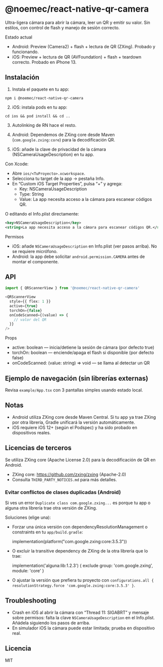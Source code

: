 # @noemec/react-native-qr-camera

Ultra-ligera cámara para abrir la cámara, leer un QR y emitir su valor. Sin estilos, con control de flash y manejo de sesión correcto.

Estado actual
- Android: Preview (Camera2) + flash + lectura de QR (ZXing). Probado y funcionando.
- iOS: Preview + lectura de QR (AVFoundation) + flash + teardown correcto. Probado en iPhone 13.

## Instalación

1) Instala el paquete en tu app:
```
npm i @noemec/react-native-qr-camera
```

2) iOS: instala pods en tu app:
```
cd ios && pod install && cd ..
```

3) Autolinking de RN hace el resto.

4) Android: Dependemos de ZXing core desde Maven (`com.google.zxing:core`) para la decodificación QR.

5) iOS: añade la clave de privacidad de la cámara (NSCameraUsageDescription) en tu app.

Con Xcode:

- Abre `ios/<TuProyecto>.xcworkspace`.
- Selecciona tu target de la app → pestaña Info.
- En “Custom iOS Target Properties”, pulsa “+” y agrega:
  - Key: NSCameraUsageDescription
  - Type: String
  - Value: La app necesita acceso a la cámara para escanear códigos QR.

O editando el Info.plist directamente:

```xml
<key>NSCameraUsageDescription</key>
<string>La app necesita acceso a la cámara para escanear códigos QR.</string>
```

Permisos
- iOS: añade `NSCameraUsageDescription` en Info.plist (ver pasos arriba). No se requiere micrófono.
- Android: la app debe solicitar `android.permission.CAMERA` antes de montar el componente.

## API
```ts
import { QRScannerView } from '@noemec/react-native-qr-camera'

<QRScannerView
  style={{ flex: 1 }}
  active={true}
  torchOn={false}
  onCodeScanned={(value) => {
    // valor del QR
  }}
/>
```
Props
- active: boolean — inicia/detiene la sesión de cámara (por defecto true)
- torchOn: boolean — enciende/apaga el flash si disponible (por defecto false)
- onCodeScanned: (value: string) => void — se llama al detectar un QR

## Ejemplo de navegación (sin librerías externas)
Revisa `example/App.tsx` con 3 pantallas simples usando estado local.

## Notas
- Android utiliza ZXing core desde Maven Central. Si tu app ya trae ZXing por otra librería, Gradle unificará la versión automáticamente.
- iOS requiere iOS 12+ (según el Podspec) y ha sido probado en dispositivos reales.

## Licencias de terceros

Se utiliza ZXing core (Apache License 2.0) para la decodificación de QR en Android.

- ZXing core: https://github.com/zxing/zxing (Apache-2.0)
- Consulta `THIRD_PARTY_NOTICES.md` para más detalles.

### Evitar conflictos de clases duplicadas (Android)
Si ves un error `Duplicate class com.google.zxing...` es porque tu app o alguna otra librería trae otra versión de ZXing.

Soluciones (elige una):
- Forzar una única versión con dependencyResolutionManagement o constraints en tu `app/build.gradle`:
  
  implementation(platform("com.google.zxing:core:3.5.3"))
  
- O excluir la transitive dependency de ZXing de la otra librería que lo trae:
  
  implementation('alguna:lib:1.2.3') { exclude group: 'com.google.zxing', module: 'core' }
  
- O ajustar la versión que prefiera tu proyecto con `configurations.all { resolutionStrategy.force 'com.google.zxing:core:3.5.3' }`.

## Troubleshooting

- Crash en iOS al abrir la cámara con “Thread 11: SIGABRT” y mensaje sobre permisos: falta la clave `NSCameraUsageDescription` en el Info.plist. Añádela siguiendo los pasos de arriba.
- En simulador iOS la cámara puede estar limitada; prueba en dispositivo real.

## Licencia
MIT
